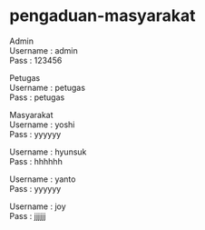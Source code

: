 # pengaduan-masyarakat

Admin\
Username : admin\
Pass : 123456

Petugas\
Username : petugas\
Pass : petugas

Masyarakat\
Username : yoshi\
Pass : yyyyyy

Username : hyunsuk\
Pass : hhhhhh

Username : yanto\
Pass : yyyyyy

Username : joy\
Pass : jjjjjj
